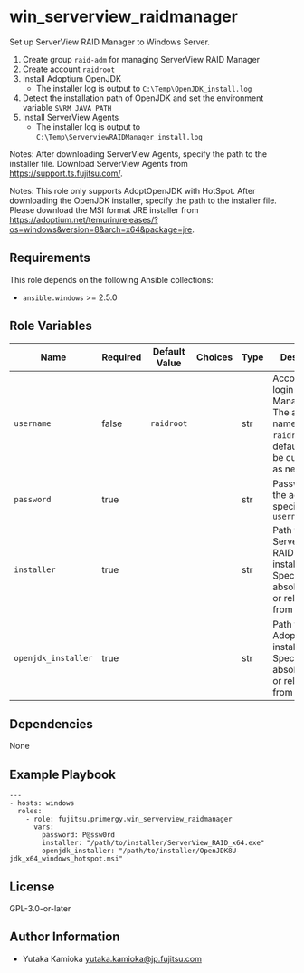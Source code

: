 win_serverview_raidmanager
==========================

Set up ServerView RAID Manager to Windows Server.

1. Create group `raid-adm` for managing ServerView RAID Manager
2. Create account `raidroot`
3. Install Adoptium OpenJDK
   - The installer log is output to `C:\Temp\OpenJDK_install.log`
4. Detect the installation path of OpenJDK and set the environment variable `SVRM_JAVA_PATH`
5. Install ServerView Agents
   - The installer log is output to `C:\Temp\ServerviewRAIDManager_install.log`

Notes:
After downloading ServerView Agents, specify the path to the installer file.
Download ServerView Agents from <https://support.ts.fujitsu.com/>.

Notes:
This role only supports AdoptOpenJDK with HotSpot.
After downloading the OpenJDK installer, specify the path to the installer file.
Please download the MSI format JRE installer from <https://adoptium.net/temurin/releases/?os=windows&version=8&arch=x64&package=jre>.

Requirements
------------

This role depends on the following Ansible collections:

- `ansible.windows` >= 2.5.0

Role Variables
--------------

| Name | Required | Default Value | Choices | Type | Description |
|------|----------|---------------|---------|------|-------------|
| `username` | false | `raidroot` | | str | Account for login to "RAID Manager".<br/> The account name is `raidroot` by default, but can be customized as needed. |
| `password` | true | | | str | Password for the account specified in `username` |
| `installer` | true | | | str | Path to ServerView RAID Manager installer.<br/> Specify the absolute path or relative path from Playbook.|
| `openjdk_installer` | true | | | str | Path to AdoptOpenJDK installer.<br/> Specify the absolute path or relative path from Playbook.|

Dependencies
------------

None

Example Playbook
----------------

    ---
    - hosts: windows
      roles:
        - role: fujitsu.primergy.win_serverview_raidmanager
          vars:
            password: P@ssw0rd
            installer: "/path/to/installer/ServerView_RAID_x64.exe"
            openjdk_installer: "/path/to/installer/OpenJDK8U-jdk_x64_windows_hotspot.msi"

License
-------

GPL-3.0-or-later

Author Information
------------------

- Yutaka Kamioka <yutaka.kamioka@jp.fujitsu.com>
